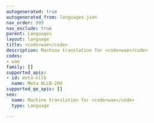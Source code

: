 ```yaml
---
autogenerated: true
autogenerated_from: languages.json
nav_order: 999
nav_exclude: true
parent: Languages
layout: language
title: <code>wae</code>
description: Machine translation for <code>wae</code>
codes:
- wae
family: []
supported_apis:
- id: meta-nllb
  name: Meta NLLB-200
supported_qe_apis: []
seo:
  name: Machine translation for <code>wae</code>
  type: Language

---
```


